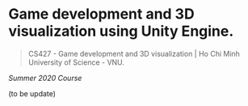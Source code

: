 # Game development and 3D visualization using Unity Engine.
> CS427 - Game development and 3D visualization | Ho Chi Minh University of Science - VNU.

*Summer 2020 Course*

(to be update)
